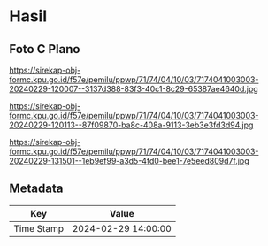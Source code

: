 # Hasil

## Foto C Plano

https://sirekap-obj-formc.kpu.go.id/f57e/pemilu/ppwp/71/74/04/10/03/7174041003003-20240229-120007--3137d388-83f3-40c1-8c29-65387ae4640d.jpg

https://sirekap-obj-formc.kpu.go.id/f57e/pemilu/ppwp/71/74/04/10/03/7174041003003-20240229-120113--87f09870-ba8c-408a-9113-3eb3e3fd3d94.jpg

https://sirekap-obj-formc.kpu.go.id/f57e/pemilu/ppwp/71/74/04/10/03/7174041003003-20240229-131501--1eb9ef99-a3d5-4fd0-bee1-7e5eed809d7f.jpg


## Metadata

| Key        | Value               |
| ---------- | ------------------- |
| Time Stamp | 2024-02-29 14:00:00 |



